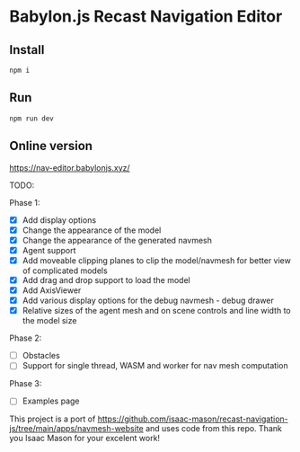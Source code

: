 # Babylon.js Recast Navigation Editor

## Install

`npm i`

## Run

`npm run dev`

## Online version

<https://nav-editor.babylonjs.xyz/>

TODO:

Phase 1:

- [x] Add display options
- [x] Change the appearance of the model
- [x] Change the appearance of the generated navmesh
- [x] Agent support
- [x] Add moveable clipping planes to clip the model/navmesh for better view of complicated models
- [x] Add drag and drop support to load the model
- [x] Add AxisViewer
- [x] Add various display options for the debug navmesh - debug drawer
- [x] Relative sizes of the agent mesh and on scene controls and line width to the model size

Phase 2:

- [ ] Obstacles
- [ ] Support for single thread, WASM and worker for nav mesh computation

Phase 3:

- [ ] Examples page

This project is a port of <https://github.com/isaac-mason/recast-navigation-js/tree/main/apps/navmesh-website> and uses code from this repo. Thank you Isaac Mason for your excelent work!
